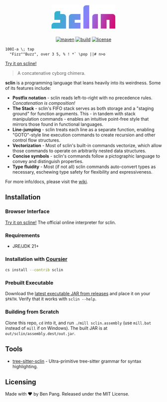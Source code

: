 <div align="center">

# ![sclin](./logo.svg)

[![maven](https://img.shields.io/maven-central/v/io.github.molarmanful/sclin_3?style=flat-square)](https://central.sonatype.dev/artifact/io.github.molarmanful/sclin_3)
[![build](https://img.shields.io/github/actions/workflow/status/molarmanful/sclin/release.yml?style=flat-square)](https://github.com/molarmanful/sclin/actions)
[![license](https://img.shields.io/github/license/molarmanful/sclin?style=flat-square)](./LICENSE)

</div>

```sclin
100I-a \; tap
  "Fizz""Buzz", over 3 5, % ! *` \pop ||# n>o
```

[Try it on scline!](https://scline.fly.dev/##H4sIAAY3AWUCAzM0MPS0S1SIsVYoSSzgUlBQcsusqlJScioFkjoK.WWpRQrGCqY6CqoKigpaCQoppQUKMQX5BQo1ygp5dvkAKdsWfD4AAAA#)

> A concatenative cyborg chimera.

**sclin** is a programming language that leans heavily into its weirdness. Some
of its features include:

- **Postfix notation** - sclin reads left-to-right with no precedence rules.
  _Concatenation is composition!_
- **The Stack** - sclin's FIFO stack serves as both storage and a "staging ground"
  for function arguments. This - in tandem with stack manipulation commands -
  enables an intuitive point-free style that mirrors those found in functional languages.
- **Line-jumping** - sclin treats each line as a separate function, enabling
  "GOTO"-style line execution commands to create recursion and other control
  flow structures.
- **Vectorization** - Most of sclin's built-in commands vectorize, which allow
  those commands to operate on arbitrarily nested data structures.
- **Concise symbols** - sclin's commands follow a pictographic language to
  convey and distinguish properties.
- **Type fluidity** - Most (if not all) sclin commands auto-convert types as
  necessary, eschewing type safety for flexibility and expressiveness.

For more info/docs, please visit the [wiki](https://github.com/molarmanful/sclin/wiki).

## Installation

### Browser Interface

[Try it on scline!](https://scline.fly.dev) The official online interpreter for sclin.

### Requirements

- JRE/JDK 21+

### Installation with [Coursier](https://get-coursier.io)

```sh
cs install --contrib sclin
```

### Prebuilt Executable

Download the [latest executable JAR from releases](https://github.com/molarmanful/sclin/releases)
and place it on your `$PATH`. Verify that it works with `sclin --help`.

### Building from Scratch

Clone this repo, `cd` into it, and run `./mill sclin.assembly` (use `mill.bat`
instead of `mill` if on Windows). The built JAR is at `out/sclin/assembly.dest/out.jar`.

## Tools

- [tree-sitter-sclin](https://www.npmjs.com/package/tree-sitter-sclin) -
  Ultra-primitive tree-sitter grammar for syntax highlighting.

## Licensing

Made with ♥ by Ben Pang. Released under the MIT License.
